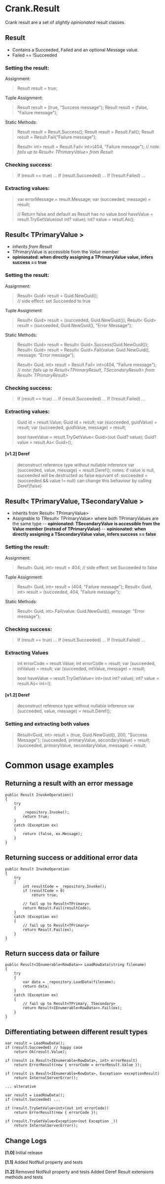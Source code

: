 
# Crank.Result
 Crank result are a set of *slightly opinionated* result classes.
   
## Result 
 - Contains a Succeeded, Failed and an optional Message value. 
 - Failed == !Succeeded
 
### Setting the result:
Assignment:
> Result result = true; 
 
Tuple Assignment:
> Result result = (true, "Success message");
> Result result = (false, "Failure message");
 
Static Methods:
> Result result = Result.Success();
> Result result = Result.Fail();
> Result result = Result.Fail("Failure message");
 
> Result< int> result = Result.Fail< int>(404, "Failure message");
> // *note: fails up to Result< TPrimaryValue> from Result*
 
### Checking success:
> If (result == true) ...
> If (result.Succeeded) ...
> If (!result.Failed) ...
 
### Extracting values:
> var errorMessage = result.Message;
> var (succeeded, message) = result;
>
> // Return false and default as Result has no value
> bool haveValue = result.TryGetValue<int>(out int? value);
> int? value = result.As<int>();
 
 
## Result< TPrimaryValue >
- *inherits from Result*
- TPrimaryValue is accessible from the *Value* member
- **opinionated: when directly assigning a TPrimaryValue value, infers  success == true**
 
### Setting the result:
Assignment:
> Result< Guid> result = Guid.NewGuid();  
> // side effect: set Succeeded to true
 
Tuple Assignment:
> Result< Guid> result = (succeeded, Guid.NewGuid());
> Result< Guid> result = (succeeded, Guid.NewGuid(), "Error Message");
 
Static Methods:
> Result< Guid> result = Result< Guid>.Success(Guid.NewGuid());
> Result< Guid> result = Result< Guid>.Fail(value: Guid.NewGuid(), message: "Error message");
 
> Result< Guid, int> result = Result.Fail< int>(404, "Failure message");
> // *note: fails up to Result<TPrimaryResult, TSecondaryResult> from Result< TPrimaryResult>*
 
### Checking success:
> If (result == true) ...
> If (result.Succeeded) ...
> If (!result.Failed) ...
 
### Extracting values:
> Guid id = result.Value;
> Guid id = result;
> var (succeeded, guidValue) = result;
> var (succeeded, guidValue, message) = result; 
>
> bool haveValue = result.TryGetValue< Guid>(out Guid? value);
> Guid? value = result.As< Guid>();
>

#### [v1.2] Deref
> deconstruct reference type without nullable inference
> var (succeeded, value, message) = result.Deref();
> notes: 
>	if value is null, succeeded will be destructed as false
>	equivant of:
>		succeeded = (succeeded && value != null)
>	can change this behaviour by calling Deref(false)


 
## Result< TPrimaryValue, TSecondaryValue > 
 
- inherits from Result< TPrimaryValue> 
- Assignable to TResult< TPrimaryValue> where both TPrimaryValues are the same type
-- **opinionated: TSecondaryValue is accessible from the Value member (instead of TPrimaryValue)**
-- **opinionated: when directly assigning a TSecondaryValue value, infers success == false**
 
### Setting the result:
Assignment:
> Result< Guid, int> result = 404;
> // side effect: set Succeeded to false
 
Tuple Assignment:
> Result< Guid, int> result = (404, "Failure message");
> Result< Guid, int> result = (succeeded, 404, "Failure message");
 
Static Methods:
> Result< Guid, int>.Fail(value: Guid.NewGuid(), message: "Error message");
 
### Checking success:
> If (result == true) ...
> If (result.Succeeded) ...
> If (!result.Failed) ...
 
### Extracting Values
> int errorCode = result.Value;
> int errorCode = result;
> var (succeeded, intValue) = result;
> var (succeeded, intValue, message) = result;
>
> bool haveValue = result.TryGetValue< int>(out int? value);
> int? value = result.As< int>();
>
#### [v1.2] Deref
> deconstruct reference type without nullable inference
> var (succeeded, value, message) = result.Deref();
 
### Setting and extracting both values 
> Result<Guid, int> result = (true, Guid.NewGuid(), 200, "Success Message");
> (succeeded, primaryValue, secondaryValue) = result;
> (succeeded, primaryValue, secondaryValue, message) = result;
 
# Common usage examples
 
## Returning a result with an error message

	public Result InvokeOperation()
	{
		try
		{
			_repository.Invoke();
			return true;
		}
		catch (Exception ex)
		{
			return (false, ex.Message);
		}
	} 
## Returning success or additional error data
	public Result InvokeOperation
	{
		try
		{
			int resultCode = _repository.Invoke();
			if (resultCode > 0)
				return true;
 
			// fail up to Result<TPrimary>
			return Result.Fail(resultCode);
		}
		catch (Exception ex)
		{
			// fail up to Result<TPrimary>
			return Result.Fail(ex);
		}
	}
	
## Return success data or failure
	public Result<IEnumerable<RowData>> LoadRowData(string filename)
	{
		try
		{
			var data = _repository.LoadData(filename);
			return data;
		}
		catch (Exception ex)
		{
			// fail up to Result<TPrimary, TSecondary>
			return Result<IEnumerable<RowData>>.Fail(ex);
		}
	}
 
## Differentiating between different result types

	var result = LoadRowData();
	if (result.Succeeded) // happy case
		return Ok(result.Value);

	if (result is Result<IEnumerable<RowData>, int> errorResult)
		return ErrorResult(new { errorCode = errorResult.Value });

	if (result is Result<IEnumerable<RowData>, Exception> exceptionResult)
		return InternalServerError();

	...	alterative

	var result = LoadRowData();
	if (result.Succeeded) ...
	
	if (result.TryGetValue<int>(out int errorCode))
		return ErrorResult(new { errorCode });
	
	if (result.TryGetValue<Exception>(out Exception _))
		return InternalServerError();

## Change Logs

**[1.0]** 
Initial release

**[1.1]** 
Added NotNull property and tests

**[1.2]** 
Removed NotNull property and tests
Added Deref Result extensions methods and tests